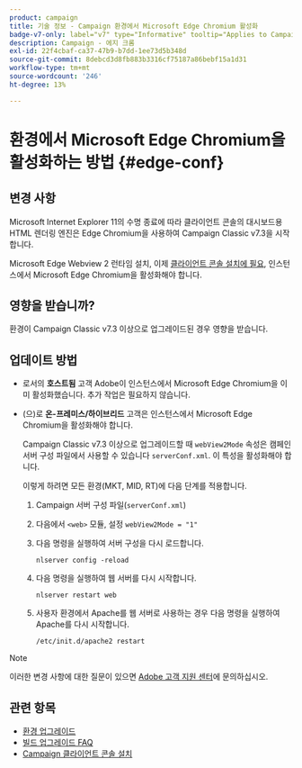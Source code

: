 ```yaml
---
product: campaign
title: 기술 정보 - Campaign 환경에서 Microsoft Edge Chromium 활성화
badge-v7-only: label="v7" type="Informative" tooltip="Applies to Campaign Classic v7 only"
description: Campaign - 에지 크롬
exl-id: 22f4cbaf-ca37-47b9-b7dd-1ee73d5b348d
source-git-commit: 8debcd3d8fb883b3316cf75187a86bebf15a1d31
workflow-type: tm+mt
source-wordcount: '246'
ht-degree: 13%

---
```


# 환경에서 Microsoft Edge Chromium을 활성화하는 방법 {#edge-conf}




## 변경 사항

Microsoft Internet Explorer 11의 수명 종료에 따라 클라이언트 콘솔의 대시보드용 HTML 렌더링 엔진은 Edge Chromium을 사용하여 Campaign Classic v7.3을 시작합니다.

Microsoft Edge Webview 2 런타임 설치, 이제 [클라이언트 콘솔 설치에 필요](../../installation/using/installing-the-client-console.md#webview), 인스턴스에서 Microsoft Edge Chromium을 활성화해야 합니다.

## 영향을 받습니까?

환경이 Campaign Classic v7.3 이상으로 업그레이드된 경우 영향을 받습니다.

## 업데이트 방법

* 로서의 **호스트됨** 고객 Adobe이 인스턴스에서 Microsoft Edge Chromium을 이미 활성화했습니다. 추가 작업은 필요하지 않습니다.

* (으)로 **온-프레미스/하이브리드** 고객은 인스턴스에서 Microsoft Edge Chromium을 활성화해야 합니다.

   Campaign Classic v7.3 이상으로 업그레이드할 때 `webView2Mode` 속성은 캠페인 서버 구성 파일에서 사용할 수 있습니다 `serverConf.xml`. 이 특성을 활성화해야 합니다.

   이렇게 하려면 모든 환경(MKT, MID, RT)에 다음 단계를 적용합니다.

   1. Campaign 서버 구성 파일(`serverConf.xml`)
   1. 다음에서 `<web>` 모듈, 설정 `webView2Mode = "1"`
   1. 다음 명령을 실행하여 서버 구성을 다시 로드합니다.

      ```
      nlserver config -reload
      ```

   1. 다음 명령을 실행하여 웹 서버를 다시 시작합니다.

      ```
      nlserver restart web
      ```

   1. 사용자 환경에서 Apache를 웹 서버로 사용하는 경우 다음 명령을 실행하여 Apache를 다시 시작합니다.

      ```
      /etc/init.d/apache2 restart
      ```


>[!NOTE]
>
>이러한 변경 사항에 대한 질문이 있으면 [Adobe 고객 지원 센터](https://helpx.adobe.com/kr/enterprise/admin-guide.html/enterprise/using/support-for-experience-cloud.ug.html)에 문의하십시오.

## 관련 항목

* [환경 업그레이드](../../production/using/build-upgrade.md)
* [빌드 업그레이드 FAQ](../../platform/using/faq-build-upgrade.md)
* [Campaign 클라이언트 콘솔 설치](../../installation/using/installing-the-client-console.md)
